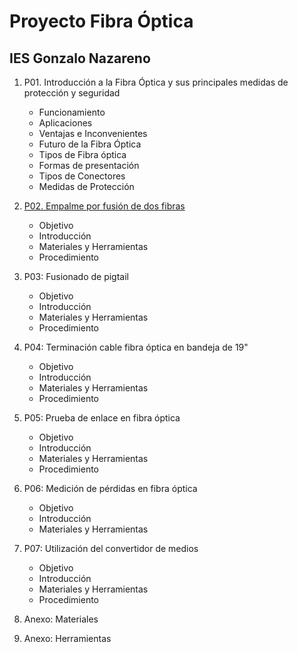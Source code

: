 # Proyecto Fibra Óptica 
## IES Gonzalo Nazareno

1. P01. Introducción a la Fibra Óptica y sus principales medidas de protección y seguridad

    * Funcionamiento
    * Aplicaciones
    * Ventajas e Inconvenientes
    * Futuro de la Fibra Óptica
    * Tipos de Fibra óptica
    * Formas de presentación
    * Tipos de Conectores
    * Medidas de Protección

2. [P02. Empalme por fusión de dos fibras](P02/README.md)

    * Objetivo
    * Introducción
    * Materiales y Herramientas
    * Procedimiento
3. P03: Fusionado de pigtail

    * Objetivo
    * Introducción
    * Materiales y Herramientas
    * Procedimiento

4. P04: Terminación cable fibra óptica en bandeja de 19"

    * Objetivo
    * Introducción
    * Materiales y Herramientas
    * Procedimiento

5. P05: Prueba de enlace en fibra óptica
    * Objetivo
    * Introducción
    * Materiales y Herramientas
    * Procedimiento

6. P06: Medición de pérdidas en fibra óptica
    * Objetivo
    * Introducción
    * Materiales y Herramientas

7. P07: Utilización del convertidor de medios
    * Objetivo
    * Introducción
    * Materiales y Herramientas
    * Procedimiento

8. Anexo: Materiales
9. Anexo: Herramientas
